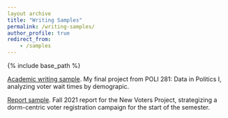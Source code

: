 ```yaml
---
layout archive
title: "Writing Samples"
permalink: /writing-samples/
author_profile: true
redirect_from:
    - /samples
---
```


{% include base_path %}

[Academic writing sample](/files/281_capstone.pdf).
My final project from POLI 281: Data in Politics I, analyzing voter wait times by demograpic.

[Report sample](/files/nvp_2021.pdf).
Fall 2021 report for the New Voters Project, strategizing a dorm-centric voter registration campaign for the start of the semester.

